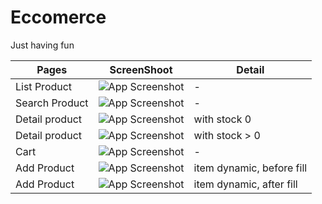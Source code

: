 # Eccomerce

Just having fun

Pages | ScreenShoot | Detail| 
--- | --- | --- |
List Product | ![App Screenshot](https://i.ibb.co/F6Nkv2Y/Simulator-Screen-Shot-i-Phone-14-Pro-2022-11-09-at-11-24-18.png) | - |
Search Product | ![App Screenshot](https://i.ibb.co/5rLCgvh/Simulator-Screen-Shot-i-Phone-14-Pro-2022-11-09-at-11-24-45.png) | - |
Detail product | ![App Screenshot](https://i.ibb.co/WfZSXW9/Simulator-Screen-Shot-i-Phone-14-Pro-2022-11-09-at-11-24-31.png) | with stock 0 |
Detail product | ![App Screenshot](https://i.ibb.co/zJbbz28/Simulator-Screen-Shot-i-Phone-14-Pro-2022-11-09-at-11-25-11.png) | with stock > 0 |
Cart | ![App Screenshot](https://i.ibb.co/JmrC5LD/Simulator-Screen-Shot-i-Phone-14-Pro-2022-11-09-at-11-24-28.png) | - |
Add Product | ![App Screenshot](https://i.ibb.co/F4W1V3J/Simulator-Screen-Shot-i-Phone-14-Pro-2022-11-09-at-11-24-38.png) | item dynamic, before fill |
Add Product | ![App Screenshot](https://i.ibb.co/ZHZHRfJ/Simulator-Screen-Shot-i-Phone-14-Pro-2022-11-09-at-11-17-39.png) | item dynamic, after fill |
